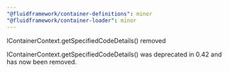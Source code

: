 ```yaml
---
"@fluidframework/container-definitions": minor
"@fluidframework/container-loader": minor
---
```


IContainerContext.getSpecifiedCodeDetails() removed

IContainerContext.getSpecifiedCodeDetails() was deprecated in 0.42 and has now been removed.
